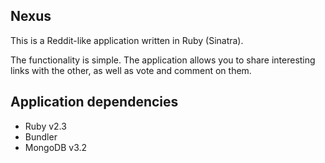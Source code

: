 ## Nexus

This is a Reddit-like application written in Ruby (Sinatra).

The functionality is simple. The application allows you to share interesting links with the other, as well as vote and comment on them.

## Application dependencies

* Ruby v2.3
* Bundler
* MongoDB v3.2
